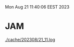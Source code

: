 Mon Aug 21 11:40:06 EEST 2023
# JAM
<a href='./cache/202308/21_11.log'>./cache/202308/21_11.log</a>
